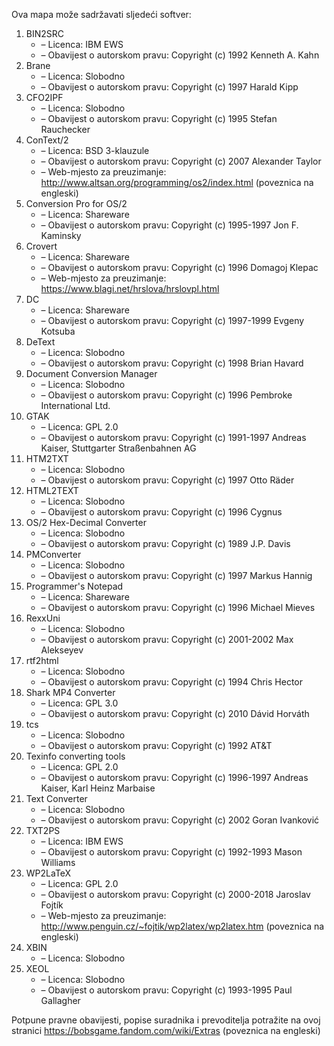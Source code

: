 ﻿Ova mapa može sadržavati sljedeći softver:

1. BIN2SRC
   - – Licenca: IBM EWS
   - – Obavijest o autorskom pravu: Copyright (c) 1992 Kenneth A. Kahn
2. Brane
   - – Licenca: Slobodno
   - – Obavijest o autorskom pravu: Copyright (c) 1997 Harald Kipp
3. CFO2IPF
   - – Licenca: Slobodno
   - – Obavijest o autorskom pravu: Copyright (c) 1995 Stefan Rauchecker
4. ConText/2
   - – Licenca: BSD 3-klauzule
   - – Obavijest o autorskom pravu: Copyright (c) 2007 Alexander Taylor
   - – Web-mjesto za preuzimanje: http://www.altsan.org/programming/os2/index.html (poveznica na engleski)
5. Conversion Pro for OS/2
   - – Licenca: Shareware
   - – Obavijest o autorskom pravu: Copyright (c) 1995-1997 Jon F. Kaminsky
6. Crovert
   - – Licenca: Shareware
   - – Obavijest o autorskom pravu: Copyright (c) 1996 Domagoj Klepac
   - – Web-mjesto za preuzimanje: https://www.blagi.net/hrslova/hrslovpl.html
7. DC
   - – Licenca: Shareware
   - – Obavijest o autorskom pravu: Copyright (c) 1997-1999 Evgeny Kotsuba
8. DeText
   - – Licenca: Slobodno
   - – Obavijest o autorskom pravu: Copyright (c) 1998 Brian Havard
9. Document Conversion Manager
   - – Licenca: Slobodno
   - – Obavijest o autorskom pravu: Copyright (c) 1996 Pembroke International Ltd.
10. GTAK
    - – Licenca: GPL 2.0
    - – Obavijest o autorskom pravu: Copyright (c) 1991-1997 Andreas Kaiser, Stuttgarter Straßenbahnen AG
11. HTM2TXT
    - – Licenca: Slobodno
    - – Obavijest o autorskom pravu: Copyright (c) 1997 Otto Räder
12. HTML2TEXT
    - – Licenca: Slobodno
    - – Obavijest o autorskom pravu: Copyright (c) 1996 Cygnus
13. OS/2 Hex-Decimal Converter
    - – Licenca: Slobodno
    - – Obavijest o autorskom pravu: Copyright (c) 1989 J.P. Davis
14. PMConverter
    - – Licenca: Slobodno
    - – Obavijest o autorskom pravu: Copyright (c) 1997 Markus Hannig
15. Programmer's Notepad
    - – Licenca: Shareware
    - – Obavijest o autorskom pravu: Copyright (c) 1996 Michael Mieves
16. RexxUni
    - – Licenca: Slobodno
    - – Obavijest o autorskom pravu: Copyright (c) 2001-2002 Max Alekseyev
17. rtf2html
    - – Licenca: Slobodno
    - – Obavijest o autorskom pravu: Copyright (c) 1994 Chris Hector
18. Shark MP4 Converter
    - – Licenca: GPL 3.0
    - – Obavijest o autorskom pravu: Copyright (c) 2010 Dávid Horváth
19. tcs
    - – Licenca: Slobodno
    - – Obavijest o autorskom pravu: Copyright (c) 1992 AT&T
20. Texinfo converting tools
    - – Licenca: GPL 2.0
    - – Obavijest o autorskom pravu: Copyright (c) 1996-1997 Andreas Kaiser, Karl Heinz Marbaise
21. Text Converter
    - – Licenca: Slobodno
    - – Obavijest o autorskom pravu: Copyright (c) 2002 Goran Ivanković
22. TXT2PS
    - – Licenca: IBM EWS
    - – Obavijest o autorskom pravu: Copyright (c) 1992-1993 Mason Williams
23. WP2LaTeX
    - – Licenca: GPL 2.0
    - – Obavijest o autorskom pravu: Copyright (c) 2000-2018 Jaroslav Fojtík
    - – Web-mjesto za preuzimanje: http://www.penguin.cz/~fojtik/wp2latex/wp2latex.htm (poveznica na engleski)
24. XBIN
    - – Licenca: Slobodno
25. XEOL
    - – Licenca: Slobodno
    - – Obavijest o autorskom pravu: Copyright (c) 1993-1995 Paul Gallagher

Potpune pravne obavijesti, popise suradnika i prevoditelja potražite na ovoj stranici https://bobsgame.fandom.com/wiki/Extras (poveznica na engleski)
